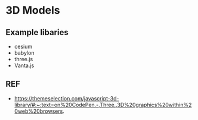 # 3D Models

## Example libaries
- cesium
- babylon
- three.js
- Vanta.js


## REF
- https://themeselection.com/javascript-3d-library/#:~:text=on%20CodePen.-,Three.,3D%20graphics%20within%20web%20browsers.
